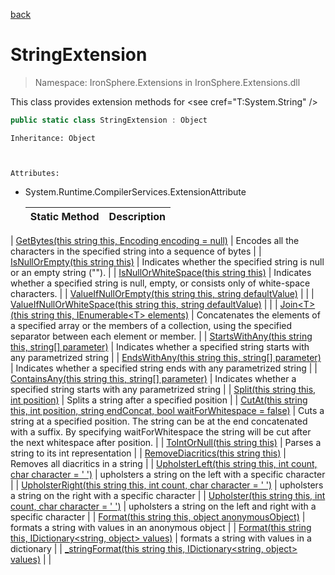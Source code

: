 ﻿[back](/IronSphere.Extensions/types)

# StringExtension

> Namespace: IronSphere.Extensions in  IronSphere.Extensions.dll

This class provides extension methods for &lt;see cref=&quot;T:System.String&quot; /&gt;

```csharp
public static class StringExtension : Object
```
    Inheritance: Object


    
    Attributes:
        
* System.Runtime.CompilerServices.ExtensionAttribute




    | Static Method | Description |
    | --- | --- |
| [GetBytes(this string this, Encoding encoding = null)](StringExtension_GetBytes(String,Encoding)) | Encodes all the characters in the specified string into a sequence of bytes |
| [IsNullOrEmpty(this string this)](StringExtension_IsNullOrEmpty(String)) | Indicates whether the specified string is null or an empty string (&quot;&quot;). |
| [IsNullOrWhiteSpace(this string this)](StringExtension_IsNullOrWhiteSpace(String)) | Indicates whether a specified string is null, empty, or consists only of white-space characters. |
| [ValueIfNullOrEmpty(this string this, string defaultValue)](StringExtension_ValueIfNullOrEmpty(String,String)) |  |
| [ValueIfNullOrWhiteSpace(this string this, string defaultValue)](StringExtension_ValueIfNullOrWhiteSpace(String,String)) |  |
| [Join&lt;T&gt;(this string this, IEnumerable&lt;T&gt; elements)](StringExtension_Join-T-(String,IEnumerable-T-)) | Concatenates the elements of a specified array or the members of a collection, using the specified separator between each element or member. |
| [StartsWithAny(this string this, string[] parameter)](StringExtension_StartsWithAny(String,String[])) | Indicates whether a specified string starts with any parametrized string |
| [EndsWithAny(this string this, string[] parameter)](StringExtension_EndsWithAny(String,String[])) | Indicates whether a specified string ends with any parametrized string |
| [ContainsAny(this string this, string[] parameter)](StringExtension_ContainsAny(String,String[])) | Indicates whether a specified string starts with any parametrized string |
| [Split(this string this, int position)](StringExtension_Split(String,Int32)) | Splits a string after a specified position |
| [CutAt(this string this, int position, string endConcat, bool waitForWhitespace = false)](StringExtension_CutAt(String,Int32,String,Boolean)) | Cuts a string at a specified position. The string can be at the end concatenated with a suffix. By specifying waitForWhitespace the string will be cut after the next whitespace after position. |
| [ToIntOrNull(this string this)](StringExtension_ToIntOrNull(String)) | Parses a string to its int representation |
| [RemoveDiacritics(this string this)](StringExtension_RemoveDiacritics(String)) | Removes all diacritics in a string |
| [UpholsterLeft(this string this, int count, char character = &#39; &#39;)](StringExtension_UpholsterLeft(String,Int32,Char)) | upholsters a string on the left with a specific character |
| [UpholsterRight(this string this, int count, char character = &#39; &#39;)](StringExtension_UpholsterRight(String,Int32,Char)) | upholsters a string on the right with a specific character |
| [Upholster(this string this, int count, char character = &#39; &#39;)](StringExtension_Upholster(String,Int32,Char)) | upholsters a string on the left and right with a specific character |
| [Format(this string this, object anonymousObject)](StringExtension_Format(String,Object)) | formats a string with values in an anonymous object |
| [Format(this string this, IDictionary&lt;string, object&gt; values)](StringExtension_Format(String,IDictionary-String,Object-)) | formats a string with values in a dictionary |
| [_stringFormat(this string this, IDictionary&lt;string, object&gt; values)](StringExtension__stringFormat(String,IDictionary-String,Object-)) |  |
